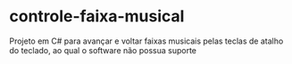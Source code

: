 # controle-faixa-musical
Projeto em C# para avançar e voltar faixas musicais pelas teclas de atalho do teclado, ao qual o software não possua suporte

